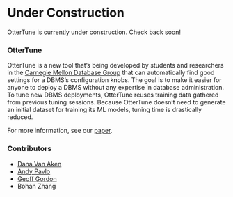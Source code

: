 # Under Construction

OtterTune is currently under construction. Check back soon!

### OtterTune

OtterTune is a new tool that’s being developed by students and researchers in the [Carnegie Mellon Database Group](http://db.cs.cmu.edu/projects/autotune/) that can automatically find good settings for a DBMS’s configuration knobs. The goal is to make it easier for anyone to deploy a DBMS without any expertise in database administration. To tune new DBMS deployments, OtterTune reuses training data gathered from previous tuning sessions. Because OtterTune doesn’t need to generate an initial dataset for training its ML models, tuning time is drastically reduced.

For more information, see our [paper](http://db.cs.cmu.edu/papers/2017/p1009-van-aken.pdf).

### Contributors

* [Dana Van Aken](http://www.cs.cmu.edu/~dvanaken/)
* [Andy Pavlo](http://www.cs.cmu.edu/~pavlo/)
* [Geoff Gordon](http://www.cs.cmu.edu/~ggordon/)
* Bohan Zhang
